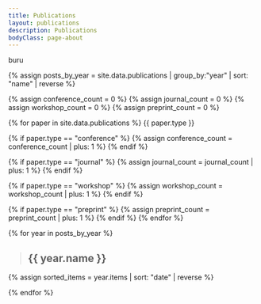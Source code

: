 ```yaml
---
title: Publications
layout: publications
description: Publications
bodyClass: page-about
---
```


buru

{% assign posts_by_year = site.data.publications | group_by:"year" | sort: "name" | reverse %}

{% assign conference_count = 0 %}
{% assign journal_count = 0 %}
{% assign workshop_count = 0 %}
{% assign preprint_count = 0 %}

{% for paper in site.data.publications %}
{{ paper.type }}

{% if paper.type == "conference" %}
{% assign conference_count = conference_count | plus: 1 %}
{% endif %}

{% if paper.type == "journal" %}
{% assign journal_count = journal_count | plus: 1 %}
{% endif %}

{% if paper.type == "workshop" %}
{% assign workshop_count = workshop_count | plus: 1 %}
{% endif %}

{% if paper.type == "preprint" %}
{% assign preprint_count = preprint_count | plus: 1 %}
{% endif %}
{% endfor %}

{% for year in posts_by_year %}
> ## {{ year.name }}
{% assign sorted_items = year.items | sort: "date" | reverse %}


{% endfor %}